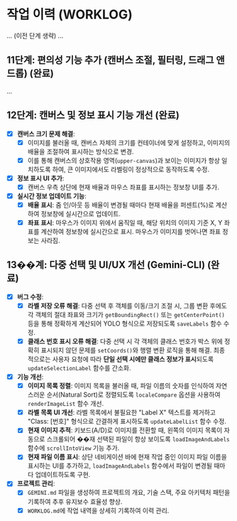 # 작업 이력 (WORKLOG)

... (이전 단계 생략) ...

## 11단계: 편의성 기능 추가 (캔버스 조절, 필터링, 드래그 앤 드롭) (완료)
...

## 12단계: 캔버스 및 정보 표시 기능 개선 (완료)

- [x] **캔버스 크기 문제 해결**:
    - [x] 이미지를 불러올 때, 캔버스 자체의 크기를 컨테이너에 맞게 설정하고, 이미지의 배율을 조절하여 표시하는 방식으로 변경.
    - [x] 이를 통해 캔버스의 상호작용 영역(`upper-canvas`)과 보이는 이미지가 항상 일치하도록 하여, 큰 이미지에서도 라벨링이 정상적으로 동작하도록 수정.
- [x] **정보 표시 UI 추가**:
    - [x] 캔버스 우측 상단에 현재 배율과 마우스 좌표를 표시하는 정보창 UI를 추가.
- [x] **실시간 정보 업데이트 기능**:
    - [x] **배율 표시**: 줌 인/아웃 등 배율이 변경될 때마다 현재 배율을 퍼센트(%)로 계산하여 정보창에 실시간으로 업데이트.
    - [x] **좌표 표시**: 마우스가 이미지 위에서 움직일 때, 해당 위치의 이미지 기준 X, Y 좌표를 계산하여 정보창에 실시간으로 표시. 마우스가 이미지를 벗어나면 좌표 정보는 사라짐.

## 13��계: 다중 선택 및 UI/UX 개선 (Gemini-CLI) (완료)

- [x] **버그 수정**:
    - [x] **라벨 저장 오류 해결**: 다중 선택 후 객체를 이동/크기 조절 시, 그룹 변환 후에도 각 객체의 절대 좌표와 크기가 `getBoundingRect()` 또는 `getCenterPoint()` 등을 통해 정확하게 계산되어 YOLO 형식으로 저장되도록 `saveLabels` 함수 수정.
    - [x] **클래스 번호 표시 오류 해결**: 다중 선택 시 각 객체의 클래스 번호가 박스 위에 정확히 표시되지 않던 문제를 `setCoords()`와 행렬 변환 로직을 통해 해결. 최종적으로는 사용자 요청에 따라 **단일 선택 시에만 클래스 정보가 표시**되도록 `updateSelectionLabel` 함수를 간소화.
- [x] **기능 개선**:
    - [x] **이미지 목록 정렬**: 이미지 목록을 불러올 때, 파일 이름의 숫자를 인식하여 자연스러운 순서(Natural Sort)로 정렬되도록 `localeCompare` 옵션을 사용하여 `renderImageList` 함수 개선.
    - [x] **라벨 목록 UI 개선**: 라벨 목록에서 불필요한 "Label X" 텍스트를 제거하고 "Class: [번호]" 형식으로 간결하게 표시하도록 `updateLabelList` 함수 수정.
    - [x] **현재 이미지 추적**: 키보드(A/D)로 이미지를 전환할 때, 왼쪽의 이미지 목록이 자동으로 스크롤되어 ��재 선택된 파일이 항상 보이도록 `loadImageAndLabels` 함수에 `scrollIntoView` 기능 추가.
    - [x] **현재 파일 이름 표시**: 상단 네비게이션 바에 현재 작업 중인 이미지 파일 이름을 표시하는 UI를 추가하고, `loadImageAndLabels` 함수에서 파일이 변경될 때마다 업데이트하도록 구현.
- [x] **프로젝트 관리**:
    - [x] `GEMINI.md` 파일을 생성하여 프로젝트의 개요, 기술 스택, 주요 아키텍처 패턴을 기록하여 추후 유지보수 효율성 향상.
    - [x] `WORKLOG.md`에 작업 내역을 상세히 기록하여 이력 관리.